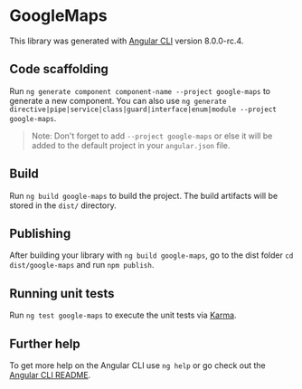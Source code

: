 # GoogleMaps

This library was generated with [Angular CLI](https://github.com/angular/angular-cli) version 8.0.0-rc.4.

## Code scaffolding

Run `ng generate component component-name --project google-maps` to generate a new component. You can also use `ng generate directive|pipe|service|class|guard|interface|enum|module --project google-maps`.

> Note: Don't forget to add `--project google-maps` or else it will be added to the default project in your `angular.json` file.

## Build

Run `ng build google-maps` to build the project. The build artifacts will be stored in the `dist/` directory.

## Publishing

After building your library with `ng build google-maps`, go to the dist folder `cd dist/google-maps` and run `npm publish`.

## Running unit tests

Run `ng test google-maps` to execute the unit tests via [Karma](https://karma-runner.github.io).

## Further help

To get more help on the Angular CLI use `ng help` or go check out the [Angular CLI README](https://github.com/angular/angular-cli/blob/master/README.md).
